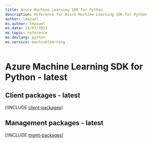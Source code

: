 ```yaml
---
title: Azure Machine Learning SDK for Python
description: Reference for Azure Machine Learning SDK for Python
author: lmazuel
ms.author: lmazuel
ms.data: 11/07/2022
ms.topic: reference
ms.devlang: python
ms.service: machinelearning
---
```

# Azure Machine Learning SDK for Python - latest

## Client packages - latest
[!INCLUDE [client-packages](machine-learning-client-index.md)]
## Management packages - latest
[!INCLUDE [mgmt-packages](machine-learning-mgmt-index.md)]
